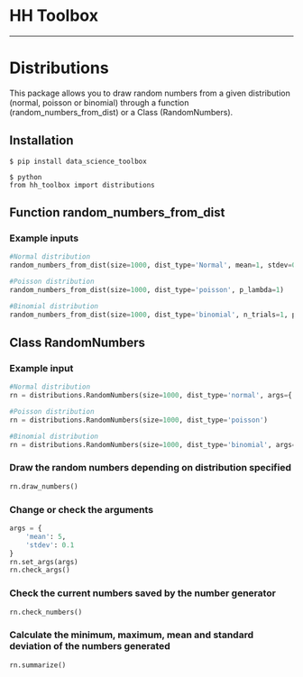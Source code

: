HH Toolbox
===================
----
# Distributions

This package allows you to draw random numbers from a given distribution (normal, poisson or binomial) through a function (random_numbers_from_dist) or a Class (RandomNumbers).

## Installation

```
$ pip install data_science_toolbox
```

```
$ python
from hh_toolbox import distributions
```

## Function random_numbers_from_dist

### Example inputs
```python
#Normal distribution
random_numbers_from_dist(size=1000, dist_type='Normal', mean=1, stdev=0.1)
```

```python
#Poisson distribution
random_numbers_from_dist(size=1000, dist_type='poisson', p_lambda=1)
```

```python
#Binomial distribution
random_numbers_from_dist(size=1000, dist_type='binomial', n_trials=1, prob=0.5)
```

## Class RandomNumbers

### Example input
```python
#Normal distribution
rn = distributions.RandomNumbers(size=1000, dist_type='normal', args={'mean': 5, 'stdev': 0.1})
```
```python
#Poisson distribution
rn = distributions.RandomNumbers(size=1000, dist_type='poisson')
```
```python
#Binomial distribution
rn = distributions.RandomNumbers(size=1000, dist_type='binomial', args={'n_trials': 10, 'p': 0.5})
```
### Draw the random numbers depending on distribution specified
```python
rn.draw_numbers()
```
### Change or check the arguments
```python
args = {
    'mean': 5,
    'stdev': 0.1
}
rn.set_args(args)
rn.check_args()
```
### Check the current numbers saved by the number generator
```python
rn.check_numbers()
```
### Calculate the minimum, maximum, mean and standard deviation of the numbers generated
```python
rn.summarize()
```
